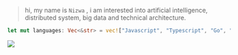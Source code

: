 > hi, my name is `Nizwa` , i am interested into artificial intelligence, distributed system, big data and technical architecture.
```rs
let mut languages: Vec<&str> = vec!["Javascript", "Typescript", "Go", "Java", "Rust", "C/CPP", "Python", "Others"];
```

<img align="left" src="https://visitor-badge.laobi.icu/badge?page_id=MMADUs.MMADUs" />
